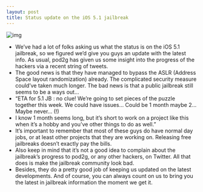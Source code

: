 ```yaml
---
layout: post
title: Status update on the iOS 5.1 jailbreak
---
```

![img](http://media.idownloadblog.com/wp-content/uploads/2012/01/ios-5-jailbreak.jpg)
* We’ve had a lot of folks asking us what the status is on the iOS 5.1 jailbreak, so we figured we’d give you guys an update with the latest info. As usual, pod2g has given us some insight into the progress of the hackers via a recent string of tweets.
* The good news is that they have managed to bypass the ASLR (Address Space layout randomization) already. The complicated security measure could’ve taken much longer. The bad news is that a public jailbreak still seems to be a ways out…
* “ETA for 5.1 JB : no clue! We’re going to set pieces of the puzzle together this week. We could have issues… Could be 1 month maybe 2… Maybe never… (!)
* I know 1 month seems long, but it’s short to work on a project like this when it’s a hobby and you’ve other things to do as well.”
* It’s important to remember that most of these guys do have normal day jobs, or at least other projects that they are working on. Releasing free jailbreaks doesn’t exactly pay the bills.
* Also keep in mind that it’s not a good idea to complain about the jailbreak’s progress to pod2g, or any other hackers, on Twitter. All that does is make the jailbreak community look bad.
* Besides, they do a pretty good job of keeping us updated on the latest developments. And of course, you can always count on us to bring you the latest in jailbreak information the moment we get it.

